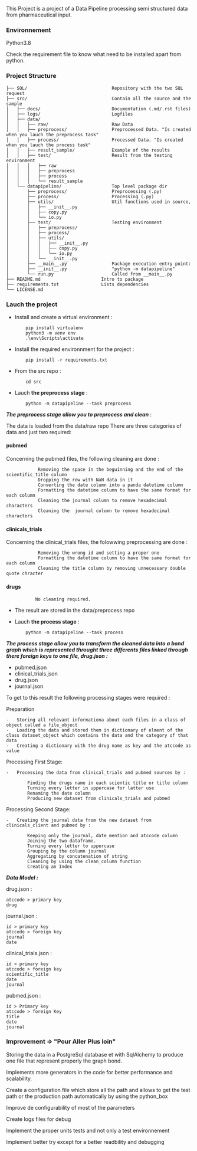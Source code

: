 This Project is a project of a Data Pipeline processing semi structured data from pharmaceutical input.


### Environnement ###
Python3.8

Check the requirement file to know what need to be installed apart from python.


### Project Structure 
```
├── SQL/                                Repository with the two SQL request
├── src/                                Contain all the source and the sample
│	├── docs/                           Documentation (.md/.rst files)
│	├── logs/                           Logfiles
│	├── data/
│	│   ├── raw/                        Raw Data
│	│   ├── preprocess/                 Preprocessed Data. "Is created when you lauch the preprocess task"
│	│   ├── process/                    Processed Data. "Is created when you lauch the process task"
│	│   ├── result_sample/              Example of the results
│	│   ├── test/                       Result from the testing environment
│	│   │   ├── raw                     
│	│   │   ├── preprocess
│	│   │   ├── process
│	│   │   └── result_sample
│	└── datapipeline/                   Top level package dir
│	    ├── preprocess/                 Preprocessing (.py)
│	    ├── process/                    Processing (.py)
│	    ├── utils/                      Util functions used in source,
│	    │   ├── __init__.py              
│	    │   ├── copy.py
│	    │   └── io.py
│	    ├── test/                       Testing environment
│	    │   ├── preprocess/
│	    │   ├── process/
│	    │   ├── utils/
│	    │   │   ├── __init__.py
│	    │   │   ├── copy.py
│	    │   │   └── io.py
│	    │   └── __init__.py
│	    ├── __main__.py                 Package execution entry point:
│	    ├── __init__.py                 "python -m datapipeline"
│       └── run.py                      Called from __main__.py
├── README.md                       Intro to package
├── requirements.txt                Lists dependencies
└── LICENSE.md
```


### Lauch the project #


-	Install and create a virtual environment :

			pip install virtualenv
			python3 -m venv env
			.\env\Scripts\activate

-	Install the required environnment for the project :
	
			pip install -r requirements.txt

	

-	From the src repo :

			cd src


-	Lauch **the preprocess stage** :
		
			python -m datapipeline --task preprocess



***The preprocess stage allow you to preprocess and clean*** :

The data is loaded from the data/raw repo
There are three categories of data and just two required:

#### pubmed 
Concerning the pubmed files, the following cleaning are done   :

	            Removing the space in the beguinning and the end of the scientific_title column
	            Dropping the row with NaN data in it
	            Converting the date column into a panda datetime column
	            Formatting the datetime column to have the same format for each column
	            Cleaning the journal column to remove hexadecimal characters
	            Cleaning the  journal column to remove hexadecimal characters 

#### clinicals_trials
Concerning the clinical_trials files, the folowwing preprocessing are done :

	            Removing the wrong id and setting a proper one
	            Formatting the datetime column to have the same format for each column
	            Cleaning the title column by removing unnecessary double quote chracter

#### drugs

	           No cleaning required. 

 		

 -	The result are stored in the data/preprocess repo


-	Lauch **the process stage** :

			python -m datapipeline --task process


***The process stage allow you to transform the cleaned data into a bond graph which is represented throught three differents files linked through there foreign keys to one file, drug.json :***

* pubmed.json
* clinical_trials.json
* drug.json
* journal.json

To get to this result the following processing stages were required :

Preparation

	-	Storing all relevant informationa about each files in a class of object called a file_object
	-	Loading the data and stored them in dictionary of elment of the class dataset_object which contains the data and the category of that data
	-	Creating a dictionary with the drug name as key and the atccode as value

Processing First Stage: 

	-	Processing the data from clinical_trials and pubmed sources by :

			Finding the drugs name in each scientic title or title column
			Turning every letter in uppercase for latter use
			Renaming the date column
			Producing new dataset from clinicals_trials and pubmed

Processing Second Stage: 

	-	Creating the journal data from the new dataset from clinicals_client and pubmed by :

            Keeping only the journal, date_mention and atccode column
            Joining the two dataframe.
            Turning every letter to uppercase
            Grouping by the column journal
            Aggregating by concatenation of string 
            Cleaning by using the clean_column function
            Creating an Index


***Data Model :*** 


drug.json :
	
	atccode > primary key
	drug


journal.json :

	id > primary key
	atccode > foreign key
	journal
	date


clinical_trials.json : 
	
	id > primary key
	atccode > foreign key
	scientific_title
	date
	journal

pubmed.json :
	
	id > Primary key 
	atccode > foreign Key
	title
	date
	journal

### Improvement => "Pour Aller Plus loin" ###

Storing the data in a PostgreSql database et with SqlAlchemy to produce one file that represent properly the graph bond.

Implements more generators in the code for better performance and scalability.

Create a configuration file which store all the path and allows to get the test path or the production path automatically by using the python_box

Improve de configurability of most of the parameters

Create logs files for debug

Implement the proper units tests and not only a test environnement

Implement better try except for a better readbility and debugging

